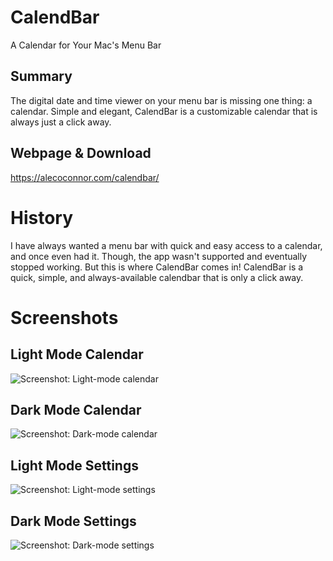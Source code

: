 # CalendBar
A Calendar for Your Mac's Menu Bar

## Summary
The digital date and time viewer on your menu bar is missing one thing: a calendar. Simple and elegant, CalendBar is a customizable calendar that is always just a click away.

## Webpage & Download
https://alecoconnor.com/calendbar/


# History
I have always wanted a menu bar with quick and easy access to a calendar, and once even had it. Though, the app wasn't supported and eventually stopped working.
But this is where CalendBar comes in! CalendBar is a quick, simple, and always-available calendbar that is only a click away.

# Screenshots

## Light Mode Calendar
![Screenshot: Light-mode calendar](https://alecoconnor.com/calendbar/static/templates/template5/images/a2.png)

## Dark Mode Calendar
![Screenshot: Dark-mode calendar](https://alecoconnor.com/calendbar/static/templates/template5/images/c2.png)

## Light Mode Settings
![Screenshot: Light-mode settings](https://alecoconnor.com/calendbar/static/templates/template5/images/b2.png)

## Dark Mode Settings
![Screenshot: Dark-mode settings](https://alecoconnor.com/calendbar/static/templates/template5/images/d2.png)

